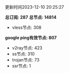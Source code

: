 更新时间2023-12-10 20:25:27

**总订阅: 287**
**总节点: 14814**
- vless节点: 308

**google ping有效节点: 807**
- v2ray节点: 423
- ss节点: 310
- trojan节点: 73
- ssr节点: 1
